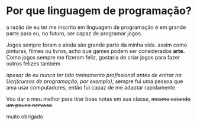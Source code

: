 # Por que linguagem de programação?

a razão de eu ter me inscrito em linguagem de programação é em grande parte para eu, no futuro, ser capaz de programar jogos.

Jogos sempre foram e ainda são grande parte da minha vida. assim como pinturas, filmes ou livros, acho que games podem ser considerados **arte.** Como jogos sempre me fizeram feliz, gostaria de criar jogos para fazer outros felizes também.

*apesar de eu nunca ter tido treinamento profissional antes de entrar na Uerj(cursos de programação, por exemplo)*, sempre fui uma pessoa que ama usar computadores, então fui capaz de me adaptar rapidamente.

Vou dar o meu melhor para tirar boas notas em sua classe, ~~mesmo estando um pouco nervoso~~.

muito obrigado
